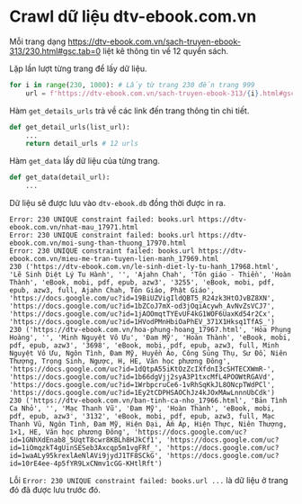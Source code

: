 # Crawl dữ liệu dtv-ebook.com.vn
Mỗi trang dạng https://dtv-ebook.com.vn/sach-truyen-ebook-313/230.html#gsc.tab=0 liệt kê thông tin về 12 quyển sách.

Lặp lần lượt từng trang để lấy dữ liệu.
```python
for i in range(230, 1000): # Lấy từ trang 230 đến trang 999
    url = f'https://dtv-ebook.com.vn/sach-truyen-ebook-313/{i}.html#gsc.tab=0'
```
Hàm `get_details_urls` trả về các link đến trang thông tin chi tiết.
```python
def get_detail_urls(list_url):
    ...
    return detail_urls # 12 urls
```

Hàm `get_data` lấy dữ liệu của từng trang.
```python
def get_data(detail_url):
    ...
```
Dữ liệu sẽ được lưu vào `dtv-ebook.db` đồng thời được in ra.
```commandline
Error: 230 UNIQUE constraint failed: books.url https://dtv-ebook.com.vn/nhat-mau_17971.html
Error: 230 UNIQUE constraint failed: books.url https://dtv-ebook.com.vn/moi-sung-than-thuong_17970.html
Error: 230 UNIQUE constraint failed: books.url https://dtv-ebook.com.vn/mieu-me-tran-tuyen-lien-manh_17969.html
230 ('https://dtv-ebook.com.vn/le-sinh-diet-ly-tu-hanh_17968.html', 'Lẽ Sinh Diệt Lý Tu Hành', '', 'Ajahn Chah', 'Tôn giáo - Thiền', 'Hoàn Thành', 'eBook, mobi, pdf, epub, azw3', '3255', 'eBook, mobi, pdf, epub, azw3, full, Ajahn Chah, Tôn Giáo, Phật Giáo', 'https://docs.google.com/uc?id=19BiUZVigIldQBT5_R24zk3HtOJvBZ8XN', 'https://docs.google.com/uc?id=1bZCoJ7mX-od3jOqiAcywh_AvNvZsVCJ7', 'https://docs.google.com/uc?id=1jAOOmqtTYEvUF4kG1WOF6UaxKd54r2Cx', 'https://docs.google.com/uc?id=1HVodPMnHbiOaPhEV_371X1Hksq1TfAS_')
230 ('https://dtv-ebook.com.vn/hoa-phung-hoang_17967.html', 'Hỏa Phụng Hoàng', '', 'Minh Nguyệt Vô Ưu', 'Đam Mỹ', 'Hoàn Thành', 'eBook, mobi, pdf, epub, azw3', '3698', 'eBook, mobi, pdf, epub, azw3, full, Minh Nguyệt Vô Ưu, Ngôn Tình, Đam Mỹ, Huyền Ảo, Công Sủng Thụ, Sư Đồ, Niên Thượng, Trọng Sinh, Ngược, H, HE, Văn học phương Đông', 'https://docs.google.com/uc?id=1dQtpA55iKtOzZcIXfdnI3cSHTECXWmR-', 'https://docs.google.com/uc?id=1b66dgVjj2syA3P1txcMfL4POOWtRGAVd', 'https://docs.google.com/uc?id=1WrbpcruCe6-1vRhSqKkJL8ONcpTWdPCl', 'https://docs.google.com/uc?id=1Ey2tCDPHSAOChJz4kJOxMAwLnnnUbCdk')
230 ('https://dtv-ebook.com.vn/ban-tinh-ca-nho_17966.html', 'Bản Tình Ca Nhỏ', '', 'Mạc Thanh Vũ', 'Đam Mỹ', 'Hoàn Thành', 'eBook, mobi, pdf, epub, azw3', '3132', 'eBook, mobi, pdf, epub, azw3, full, Mạc Thanh Vũ, Ngôn Tình, Đam Mỹ, Hiện Đại, Ấm Áp, Hiện Thực, Niên Thượng, 1×1, HE, Văn học phương Đông', 'https://docs.google.com/uc?id=1GNhXdEnab8_5UqtT8cwr8KBLh8HJkCf1', 'https://docs.google.com/uc?id=1iOmqzkT4gUinSESeb3Axcqp5m1vgFRf_', 'https://docs.google.com/uc?id=1waALy95krexlAeNlAVi9jydJ1TF8SCkG', 'https://docs.google.com/uc?id=10rE4ee-4p5fYR9LxCNmv1cGG-KHtlRft')
```
Lỗi `Error: 230 UNIQUE constraint failed: books.url ...` là dữ liệu ở trang đó đã được lưu trước đó.